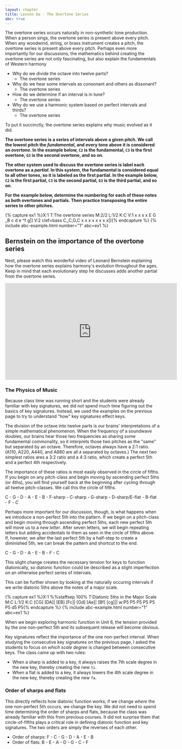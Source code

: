 ```yaml
---
layout: chapter
title: Lesson 8a - The Overtone Series
abc: true
---
```


The overtone series occurs naturally in non-synthetic tone production. When a person sings, the overtone series is present above every pitch. When any woodwind, string, or brass instrument creates a pitch, the overtone series is present above every pitch. Perhaps even more importantly for our discussions, the mathematics behind creating the overtone series are not only fascinating, but also explain the fundamentals of Western harmony 
- Why do we divide the octave into twelve parts?
    - The overtone series
- Why do we hear some intervals as consonant and others as dissonant?
    - The overtone series
- How do we determine if an interval is in tune?
    - The overtone series
- Why do we use a harmonic system based on perfect intervals and thirds?
    - The overtone series

To put it succinctly, the overtone series explains why music evolved as it did.

**The overtone series is a series of intervals above a given pitch. We call the lowest pitch the *fundamental*, and every tone above it is considered an *overtone*. In the example below, `C2` is the fundamental, `C3` is the first overtone, `G3` is the second overtone, and so on.**

**The other system used to discuss the overtone series is label each overtone as a *partial*. In this system, the fundamental is considered equal to all other tones, so it is labeled as the first partial. In the example below, `C2` is the first partial, `C3` is the second partial, `G3` is the third partial, and so on.**

**For the example below, determine the numbering for each of these notes as both overtones and partials. Then practice transposing the entire series to other pitches.**

{% capture ex1 %}X:1
T:The overtone series
M:2/2
L:1/2
K:C
V:1
x x x x E G _B c d e ^f g|]
V:2 clef=bass
C,,C,G,C x x x x x x x x|]{% endcapture %}
{% include abc-example.html number="1" abc=ex1 %}

## Bernstein on the importance of the overtone series

Next, please watch this wonderful video of Leonard Bernstein explaining how the overtone series explains harmony's evolution throughout the ages. Keep in mind that each evolutionary step he discusses adds another partial from the overtone series.

<iframe width="560" height="315" src="https://www.youtube.com/embed/Gt2zubHcER4" frameborder="0" allowfullscreen></iframe>

### The Physics of Music

Because class time was running short and the students were already familiar with key signatures, we did not spend much time figuring out the basics of key signatures. Instead, we used the examples on the previous page to try to understand "how" key signatures effect keys.

The division of the octave into twelve parts is our brains' interpretations of a simple mathematical phenomenon. When the frequency of a soundwave doubles, our brains hear those two frequencies as sharing some fundamental commonality, so it interprets those two pitches as the "same" but separated by an octave. Therefore, octaves always have a 2:1 ratio. (A110, A220, A440, and A880 are all `A` separated by octaves.) The next two simplest ratios ares a 3:2 ratio and a 4:3 ratio, which create a perfect 5th and a perfect 4th respectively. 

The importance of these ratios is most easily observed in the circle of fifths. If you begin on any pitch-class and begin moving by ascending perfect 5ths (or 4ths), you will find yourself back at the beginning after cycling through all twelve pitch-classes. We call this the circle of fifths.

C - G - D - A - E - B - F-sharp - C-sharp - G-sharp - D-sharp/E-flat - B-flat - F - *C*

Perhaps more important for our discussion, though, is what happens when we introduce a non-perfect 5th into the pattern. If we begin on a pitch-class and begin moving through ascending perfect 5ths, each new perfect 5th will move us to a *new letter*. After seven letters, we will begin repeating letters but adding accidentals to them as seen in the circle of fifths above. If, however, we alter the last perfect 5th by a half-step to create a diminished 5th, we can break the pattern and shortcut to the end. 

C - G - D - A - E - B - *F* - C

This slight change creates the necessary tension for keys to function diatonically, so diatonic function could be described as a slight imperfection on an otherwise perfect series of intervals. 

This can be further shown by looking at the naturally occuring intervals if we write diatonic 5ths above the notes of a major scale.

{% capture ex1 %}X:1
%%staffsep 100%
T:Diatonic 5ths in the Major Scale
M:C
L:1/2
K:C
[CG] [DA]| [EB] [Fc]| [Gd] [Ae]| [Bf] [cg]||
w:P5 P5 P5 P5 P5 P5 d5 P5{% endcapture %}
{% include abc-example.html number="1" abc=ex1 %}

When we begin exploring harmonic function in Unit 6, the tension provided by the one non-perfect 5th and its subsequent release will become obvious.

Key signatures reflect the importance of the one non-perfect interval. When studying the consecutive key signatures on the previous page, I asked the students to focus on *which scale degree* is changed between consecutive keys. The class came up with two rules:
- When a sharp is added to a key, it always raises the 7th scale degree in the new key, thereby creating the new `ti`.
- When a flat is added to a key, it always lowers the 4th scale degree in the new key, thereby creating the new `fa`. 

### Order of sharps and flats

This directly reflects how diatonic function works; if we change *where* the one non-perfect 5th occurs, we change the key. We did not need to spend time determining the order of sharps and flats, because the class was already familiar with this from previous courses. It did not surprise them that circle-of-fifths plays a critical role in defining diatonic function and key signatures. The two orders are simply the reverses of each other. 
- Order of sharps: F - C - G - D - A - E - B
- Order of flats: B - E - A - D - G - C - F


